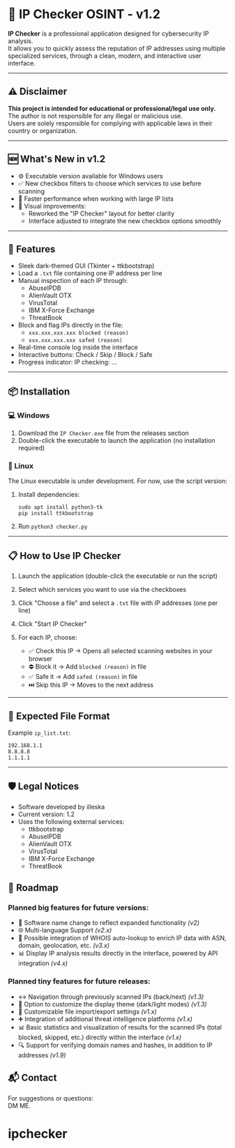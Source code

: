 # 🔐 IP Checker OSINT - v1.2

**IP Checker** is a professional application designed for cybersecurity IP analysis.  
It allows you to quickly assess the reputation of IP addresses using multiple specialized services, through a clean, modern, and interactive user interface.

---

## ⚠️ Disclaimer

**This project is intended for educational or professional/legal use only.**  
The author is not responsible for any illegal or malicious use.  
Users are solely responsible for complying with applicable laws in their country or organization.

---

## 🆕 What's New in v1.2

- ⚙️ Executable version available for Windows users
- ✅ New checkbox filters to choose which services to use before scanning
- 🚀 Faster performance when working with large IP lists
- 🎨 Visual improvements:
  - Reworked the "IP Checker" layout for better clarity
  - Interface adjusted to integrate the new checkbox options smoothly

---


## 🚀 Features

- Sleek dark-themed GUI (Tkinter + ttkbootstrap)
- Load a `.txt` file containing one IP address per line
- Manual inspection of each IP through:
  - AbuseIPDB
  - AlienVault OTX
  - VirusTotal
  - IBM X-Force Exchange
  - ThreatBook
- Block and flag IPs directly in the file:
  - `xxx.xxx.xxx.xxx blocked (reason)`
  - `xxx.xxx.xxx.xxx safed (reason)`
- Real-time console log inside the interface
- Interactive buttons: Check / Skip / Block / Safe
- Progress indicator: IP checking: ...

---

## 📦 Installation

### 💻 Windows
1. Download the `IP Checker.exe` file from the releases section
2. Double-click the executable to launch the application (no installation required)

### 🐧 Linux
The Linux executable is under development. For now, use the script version:
1. Install dependencies:
   ```
   sudo apt install python3-tk
   pip install ttkbootstrap
   ```
2. Run `python3 checker.py`

---

## 📋 How to Use IP Checker

1. Launch the application (double-click the executable or run the script)

2. Select which services you want to use via the checkboxes

3. Click "Choose a file" and select a `.txt` file with IP addresses (one per line)

4. Click "Start IP Checker"

5. For each IP, choose:
   - ✅ Check this IP → Opens all selected scanning websites in your browser
   - ⛔ Block it → Add `blocked (reason)` in file
   - ✅ Safe it → Add `safed (reason)` in file
   - ⏭️ Skip this IP → Moves to the next address

---

## 📄 Expected File Format

Example `ip_list.txt`:

    192.168.1.1
    8.8.8.8
    1.1.1.1

---

## 🛡️ Legal Notices

- Software developed by illeska
- Current version: 1.2
- Uses the following external services:
  - ttkbootstrap
  - AbuseIPDB
  - AlienVault OTX
  - VirusTotal
  - IBM X-Force Exchange
  - ThreatBook

## 🧭 Roadmap

### Planned big features for future versions:

- 🔄 Software name change to reflect expanded functionality *(v2)*
- 🌐 Multi-language Support *(v2.x)*
- 🎯 Possible integration of WHOIS auto-lookup to enrich IP data with ASN, domain, geolocation, etc. *(v3.x)*
- 📊 Display IP analysis results directly in the interface, powered by API integration *(v4.x)*

### Planned tiny features for future releases:

- ↔️ Navigation through previously scanned IPs (back/next) *(v1.3)*
- 📄 Option to customize the display theme (dark/light modes) *(v1.3)*
- 📝 Customizable file import/export settings *(v1.x)*
- ➕ Integration of additional threat intelligence platforms *(v1.x)*
- 📊 Basic statistics and visualization of results for the scanned IPs (total blocked, skipped, etc.) directly within the interface *(v1.x)*
- 🔍 Support for verifying domain names and hashes, in addition to IP addresses *(v1.9)*

## 📬 Contact

For suggestions or questions:  
DM ME.  
# ipchecker

